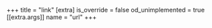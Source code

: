 +++
title = "link"
[extra]
is_override = false
od_unimplemented = true
[[extra.args]]
name = "url"
+++